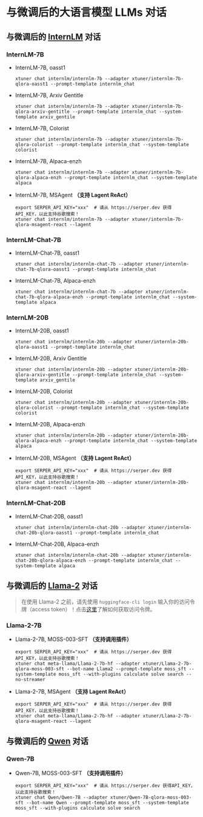 # 与微调后的大语言模型 LLMs 对话

## 与微调后的 [InternLM](https://github.com/InternLM/InternLM) 对话

### InternLM-7B

- InternLM-7B, oasst1

  ```shell
  xtuner chat internlm/internlm-7b --adapter xtuner/internlm-7b-qlora-oasst1 --prompt-template internlm_chat
  ```

- InternLM-7B, Arxiv Gentitle

  ```shell
  xtuner chat internlm/internlm-7b --adapter xtuner/internlm-7b-qlora-arxiv-gentitle --prompt-template internlm_chat --system-template arxiv_gentile
  ```

- InternLM-7B, Colorist

  ```shell
  xtuner chat internlm/internlm-7b --adapter xtuner/internlm-7b-qlora-colorist --prompt-template internlm_chat --system-template colorist
  ```

- InternLM-7B, Alpaca-enzh

  ```shell
  xtuner chat internlm/internlm-7b --adapter xtuner/internlm-7b-qlora-alpaca-enzh --prompt-template internlm_chat --system-template alpaca
  ```

- InternLM-7B, MSAgent **（支持 Lagent ReAct）**

  ```shell
  export SERPER_API_KEY="xxx"  # 请从 https://serper.dev 获得 API_KEY，以此支持谷歌搜索！
  xtuner chat internlm/internlm-7b --adapter xtuner/internlm-7b-qlora-msagent-react --lagent
  ```

### InternLM-Chat-7B

- InternLM-Chat-7B, oasst1

  ```shell
  xtuner chat internlm/internlm-chat-7b --adapter xtuner/internlm-chat-7b-qlora-oasst1 --prompt-template internlm_chat
  ```

- InternLM-Chat-7B, Alpaca-enzh

  ```shell
  xtuner chat internlm/internlm-chat-7b --adapter xtuner/internlm-chat-7b-qlora-alpaca-enzh --prompt-template internlm_chat --system-template alpaca
  ```

### InternLM-20B

- InternLM-20B, oasst1

  ```shell
  xtuner chat internlm/internlm-20b --adapter xtuner/internlm-20b-qlora-oasst1 --prompt-template internlm_chat
  ```

- InternLM-20B, Arxiv Gentitle

  ```shell
  xtuner chat internlm/internlm-20b --adapter xtuner/internlm-20b-qlora-arxiv-gentitle --prompt-template internlm_chat --system-template arxiv_gentile
  ```

- InternLM-20B, Colorist

  ```shell
  xtuner chat internlm/internlm-20b --adapter xtuner/internlm-20b-qlora-colorist --prompt-template internlm_chat --system-template colorist
  ```

- InternLM-20B, Alpaca-enzh

  ```shell
  xtuner chat internlm/internlm-20b --adapter xtuner/internlm-20b-qlora-alpaca-enzh --prompt-template internlm_chat --system-template alpaca
  ```

- InternLM-20B, MSAgent **（支持 Lagent ReAct）**

  ```shell
  export SERPER_API_KEY="xxx"  # 请从 https://serper.dev 获得 API_KEY，以此支持谷歌搜索！
  xtuner chat internlm/internlm-20b --adapter xtuner/internlm-20b-qlora-msagent-react --lagent
  ```

### InternLM-Chat-20B

- InternLM-Chat-20B, oasst1

  ```shell
  xtuner chat internlm/internlm-chat-20b --adapter xtuner/internlm-chat-20b-qlora-oasst1 --prompt-template internlm_chat
  ```

- InternLM-Chat-20B, Alpaca-enzh

  ```shell
  xtuner chat internlm/internlm-chat-20b --adapter xtuner/internlm-chat-20b-qlora-alpaca-enzh --prompt-template internlm_chat --system-template alpaca
  ```

## 与微调后的 [Llama-2](https://github.com/facebookresearch/llama) 对话

> 在使用 Llama-2 之前，请先使用 `huggingface-cli login` 输入你的访问令牌（access token）！点击[这里](https://huggingface.co/docs/hub/security-tokens#user-access-tokens)了解如何获取访问令牌。

### Llama-2-7B

- Llama-2-7B, MOSS-003-SFT **（支持调用插件）**

  ```shell
  export SERPER_API_KEY="xxx"  # 请从 https://serper.dev 获得 API_KEY，以此支持谷歌搜索！
  xtuner chat meta-llama/Llama-2-7b-hf --adapter xtuner/Llama-2-7b-qlora-moss-003-sft --bot-name Llama2 --prompt-template moss_sft --system-template moss_sft --with-plugins calculate solve search --no-streamer
  ```

- Llama-2-7B, MSAgent **（支持 Lagent ReAct）**

  ```shell
  export SERPER_API_KEY="xxx"  # 请从 https://serper.dev 获得 API_KEY，以此支持谷歌搜索！
  xtuner chat meta-llama/Llama-2-7b-hf --adapter xtuner/Llama-2-7b-qlora-msagent-react --lagent
  ```

## 与微调后的 [Qwen](https://github.com/QwenLM) 对话

### Qwen-7B

- Qwen-7B, MOSS-003-SFT **（支持调用插件）**

  ```shell
  export SERPER_API_KEY="xxx"  # 请从 https://serper.dev 获得API_KEY，以此支持谷歌搜索！
  xtuner chat Qwen/Qwen-7B --adapter xtuner/Qwen-7B-qlora-moss-003-sft --bot-name Qwen --prompt-template moss_sft --system-template moss_sft --with-plugins calculate solve search
  ```
